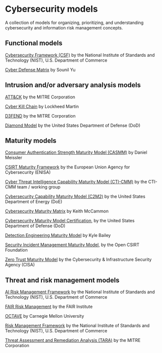 # Cybersecurity models

A collection of models for organizing, prioritizing, and understanding cybersecurity and information risk management concepts.

## Functional models

[Cybersecurity Framework (CSF)](https://www.nist.gov/cyberframework) by the National Institute of Standards and Technology (NIST), U.S. Department of Commerce

[Cyber Defense Matrix](https://cyberdefensematrix.com/) by Sounil Yu

## Intrusion and/or adversary analysis models

[ATT&CK](https://attack.mitre.org/) by the MITRE Corporation

[Cyber Kill Chain](https://www.lockheedmartin.com/en-us/capabilities/cyber/cyber-kill-chain.html) by Lockheed Martin

[D3FEND](https://d3fend.mitre.org/) by the MITRE Corporation 

[Diamond Model](https://apps.dtic.mil/sti/pdfs/ADA586960.pdf) by the United States Department of Defense (DoD)
 
## Maturity models

[Consumer Authentication Strength Maturity Model (CASMM)](https://danielmiessler.com/p/casmm-consumer-authentication-security-maturity-model) by Daniel Meissler 

[CSIRT Maturity Framework](https://www.enisa.europa.eu/topics/incident-response/csirt-capabilities/csirt-maturity) by the European Union Agency for Cybersecurity (ENISA)

[Cyber Threat Intelligence Capability Maturity Model (CTI-CMM)](https://cti-cmm.org/) by the CTI-CMM team / working group

[Cybersecurity Capability Maturity Model (C2M2)](https://www.energy.gov/ceser/cybersecurity-capability-maturity-model-c2m2) by the United States Department of Energy (DoE)

[Cybersecurity Maturity Matrix](https://cybermaturitymatrix.com/) by Keith McCammon

[Cybersecurity Maturity Model Certification](https://dodcio.defense.gov/CMMC/), by the United States Department of Defense (DoD)

[Detection Engineering Maturity Model](https://detectionengineering.io/) by Kyle Bailey

[Security Incident Management Maturity Model](https://opencsirt.org/csirt-maturity/sim3-and-references/), by the Open CSIRT Foundation

[Zero Trust Maturity Model](https://www.cisa.gov/zero-trust-maturity-model) by the Cybersecurity & Infrastructure Security Agency (CISA)

## Threat and risk management models

[AI Risk Management Framework](https://www.nist.gov/itl/ai-risk-management-framework) by the National Institute of Standards and Technology (NIST), U.S. Department of Commerce

[FAIR Risk Management](https://www.fairinstitute.org/fair-risk-management) by the FAIR Institute

[OCTAVE](https://insights.sei.cmu.edu/library/operationally-critical-threat-asset-and-vulnerability-evaluation-octave-framework-version-10/) by Carnegie Mellon University

[Risk Management Framework](https://csrc.nist.gov/projects/risk-management/about-rmf) by the National Institute of Standards and Technology (NIST), U.S. Department of Commerce

[Threat Assessment and Remediation Analysis (TARA)](https://www.mitre.org/news-insights/publication/threat-assessment-and-remediation-analysis-tara) by the MITRE Corporation
